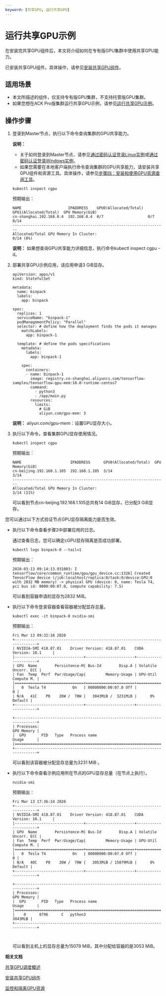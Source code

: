 ```yaml
---
keyword: [共享GPU, 运行共享GPU]
---
```


# 运行共享GPU示例

在安装完共享GPU组件后，本文将介绍如何在专有版GPU集群中使用共享GPU能力。

已安装共享GPU组件。具体操作，请参见[安装共享GPU组件](/cn.zh-CN/Kubernetes集群用户指南/GPU/NPU/GPU调度/共享GPU调度/基础版/安装共享GPU组件.md)。

## 适用场景

-   本文所描述的组件，仅支持专有版GPU集群，不支持托管版GPU集群。
-   如果您想在ACK Pro版集群运行共享GPU示例，请参见[运行共享GPU示例](/cn.zh-CN/Kubernetes集群用户指南/GPU/NPU/GPU调度/共享GPU调度/专业版/运行共享GPU示例.md)。

## 操作步骤

1.  登录到Master节点，执行以下命令查询集群的GPU共享能力。

    **说明：**

    -   关于如何登录到Master节点，请参见[通过密码认证登录Linux实例](/cn.zh-CN/实例/连接实例/使用VNC连接实例/通过密码认证登录Linux实例.md)或[通过密码认证登录Windows实例](/cn.zh-CN/实例/连接实例/使用VNC连接实例/通过密码认证登录Windows实例.md)。
    -   如果您需要在本地客户端执行命令查询集群的GPU共享能力，请安装共享GPU组件和资源工具。具体操作，请参见[步骤四：安装和使用GPU资源查询工具](/cn.zh-CN/Kubernetes集群用户指南/GPU/NPU/GPU调度/共享GPU调度/专业版/安装并使用共享GPU组件和资源工具.md)。
    ```
    kubectl inspect cgpu
    ```

    预期输出：

    ```
    NAME                     IPADDRESS    GPU0(Allocated/Total)  GPU1(Allocated/Total)  GPU Memory(GiB)
    cn-shanghai.192.168.0.4  192.168.0.4  0/7                    0/7                    0/14
    ---------------------------------------------------------------------
    Allocated/Total GPU Memory In Cluster:
    0/14 (0%)
    ```

    **说明：** 如果想查询GPU共享能力详细信息，执行命令kubectl inspect cgpu -d。

2.  部署共享GPU示例应用，该应用申请3 GiB显存。

    ```
    apiVersion: apps/v1
    kind: StatefulSet
    
    metadata:
      name: binpack
      labels:
        app: binpack
    
    spec:
      replicas: 1
      serviceName: "binpack-1"
      podManagementPolicy: "Parallel"
      selector: # define how the deployment finds the pods it manages
        matchLabels:
          app: binpack-1
    
      template: # define the pods specifications
        metadata:
          labels:
            app: binpack-1
    
        spec:
          containers:
          - name: binpack-1
            image: registry.cn-shanghai.aliyuncs.com/tensorflow-samples/tensorflow-gpu-mem:10.0-runtime-centos7
            command:
              - python3
              - /app/main.py
            resources:
              limits:
                # GiB
                aliyun.com/gpu-mem: 3
    ```

    **说明：** aliyun.com/gpu-mem：设置GPU显存大小。

3.  执行以下命令，查看集群GPU显存使用情况。

    ```
    kubectl inspect cgpu
    ```

    预期输出：

    ```
    NAME                      IPADDRESS      GPU0(Allocated/Total)  GPU Memory(GiB)
    cn-beijing.192.168.1.105  192.168.1.105  3/14                   3/14
    ---------------------------------------------------------------------
    Allocated/Total GPU Memory In Cluster:
    3/14 (21%)
    ```

    可以看到节点cn-beijing.192.168.1.105总共有14 GiB显存，已分配3 GiB显存。


您可以通过以下方式验证节点GPU显存隔离能力是否生效。

-   执行以下命令查看步骤2中部署应用的日志。

    通过查看日志，您可以确定cGPU显存隔离是否成功部署。

    ```
    kubectl logs binpack-0 --tail=1
    ```

    预期输出：

    ```
    2020-03-13 09:14:13.931003: I tensorflow/core/common_runtime/gpu/gpu_device.cc:1326] Created TensorFlow device (/job:localhost/replica:0/task:0/device:GPU:0 with 2832 MB memory) -> physical GPU (device: 0, name: Tesla T4, pci bus id: 0000:00:07.0, compute capability: 7.5)
    ```

    可以看到容器申请的显存为2832 MiB。

-   执行以下命令登录容器查看容器被分配显存总量。

    ```
    kubectl exec -it binpack-0 nvidia-smi
    ```

    预期输出：

    ```
    Fri Mar 13 09:32:18 2020
    +-----------------------------------------------------------------------------+
    | NVIDIA-SMI 418.87.01    Driver Version: 418.87.01    CUDA Version: 10.1     |
    |-------------------------------+----------------------+----------------------+
    | GPU  Name        Persistence-M| Bus-Id        Disp.A | Volatile Uncorr. ECC |
    | Fan  Temp  Perf  Pwr:Usage/Cap|         Memory-Usage | GPU-Util  Compute M. |
    |===============================+======================+======================|
    |   0  Tesla T4            On   | 00000000:00:07.0 Off |                    0 |
    | N/A   41C    P0    26W /  70W |   3043MiB /  3231MiB |      0%      Default |
    +-------------------------------+----------------------+----------------------+
    
    +-----------------------------------------------------------------------------+
    | Processes:                                                       GPU Memory |
    |  GPU       PID   Type   Process name                             Usage      |
    |=============================================================================|
    +-----------------------------------------------------------------------------+
    ```

    可以看到该容器被分配显存总量为3231 MiB 。

-   执行以下命令查看示例应用所在节点的GPU显存总量（在节点上执行）。

    ```
    nvidia-smi
    ```

    预期输出：

    ```
    Fri Mar 13 17:36:24 2020
    +-----------------------------------------------------------------------------+
    | NVIDIA-SMI 418.87.01    Driver Version: 418.87.01    CUDA Version: 10.1     |
    |-------------------------------+----------------------+----------------------+
    | GPU  Name        Persistence-M| Bus-Id        Disp.A | Volatile Uncorr. ECC |
    | Fan  Temp  Perf  Pwr:Usage/Cap|         Memory-Usage | GPU-Util  Compute M. |
    |===============================+======================+======================|
    |   0  Tesla T4            On   | 00000000:00:07.0 Off |                    0 |
    | N/A   40C    P0    26W /  70W |   3053MiB / 15079MiB |      0%      Default |
    +-------------------------------+----------------------+----------------------+
    
    +-----------------------------------------------------------------------------+
    | Processes:                                                       GPU Memory |
    |  GPU       PID   Type   Process name                             Usage      |
    |=============================================================================|
    |    0      8796      C   python3                                     3043MiB |
    +-----------------------------------------------------------------------------+
    
                            
    ```

    可以看到主机上的显存总量为15079 MiB，其中分配给容器的是3053 MiB。


**相关文档**  


[共享GPU调度概述](/cn.zh-CN/Kubernetes集群用户指南/GPU/NPU/GPU调度/共享GPU调度/共享GPU调度概述.md)

[安装共享GPU组件](/cn.zh-CN/Kubernetes集群用户指南/GPU/NPU/GPU调度/共享GPU调度/基础版/安装共享GPU组件.md)

[监控和隔离GPU资源](/cn.zh-CN/Kubernetes集群用户指南/GPU/NPU/GPU调度/共享GPU调度/基础版/监控和隔离GPU资源.md)

